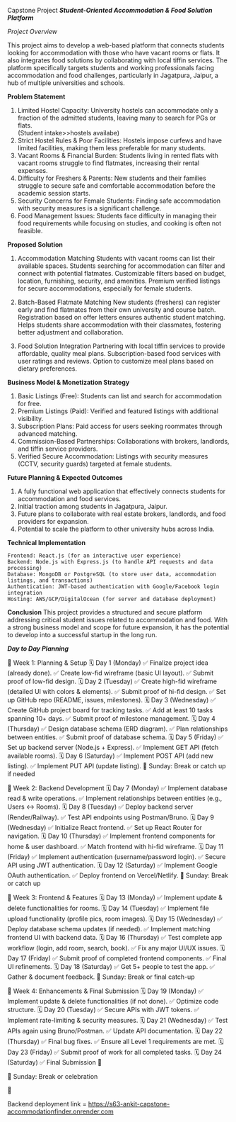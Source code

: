 Capstone Project
***Student-Oriented Accommodation & Food Solution Platform***

*Project Overview*


This project aims to develop a web-based platform that connects students looking for accommodation with those who have vacant rooms or flats. It also integrates food solutions by collaborating with local tiffin services. The platform specifically targets students and working professionals facing accommodation and food challenges, particularly in Jagatpura, Jaipur, a hub of multiple universities and schools.

**Problem Statement**

1. Limited Hostel Capacity: University hostels can accommodate only a fraction of the admitted students, leaving many to search for PGs or flats. 		
    (Student intake>>hostels availabe)
2. Strict Hostel Rules & Poor Facilities: Hostels impose curfews and have limited facilities, making them less preferable for many students.
3. Vacant Rooms & Financial Burden: Students living in rented flats with vacant rooms struggle to find flatmates, increasing their rental expenses.
4. Difficulty for Freshers & Parents: New students and their families struggle to secure safe and comfortable accommodation before the academic session starts.
5. Security Concerns for Female Students: Finding safe accommodation with security measures is a significant challenge.
6. Food Management Issues: Students face difficulty in managing their food requirements while focusing on studies, and cooking is often not feasible.

**Proposed Solution**

1. Accommodation Matching
    Students with vacant rooms can list their available spaces.
    Students searching for accommodation can filter and connect with potential flatmates.
    Customizable filters based on budget, location, furnishing, security, and amenities.
    Premium verified listings for secure accommodations, especially for female students.

2. Batch-Based Flatmate Matching
    New students (freshers) can register early and find flatmates from their own university and course batch.
    Registration based on offer letters ensures authentic student matching.
    Helps students share accommodation with their classmates, fostering better adjustment and collaboration.

3. Food Solution Integration
    Partnering with local tiffin services to provide affordable, quality meal plans.
    Subscription-based food services with user ratings and reviews.
    Option to customize meal plans based on dietary preferences.


**Business Model & Monetization Strategy**

1. Basic Listings (Free): Students can list and search for accommodation for free.
2. Premium Listings (Paid): Verified and featured listings with additional visibility.
3. Subscription Plans: Paid access for users seeking roommates through advanced matching.
4. Commission-Based Partnerships: Collaborations with brokers, landlords, and tiffin service providers.
5. Verified Secure Accommodation: Listings with security measures (CCTV, security guards) targeted at female students.


**Future Planning & Expected Outcomes**
1. A fully functional web application that effectively connects students for accommodation and food services.
2. Initial traction among students in Jagatpura, Jaipur.
3. Future plans to collaborate with real estate brokers, landlords, and food providers for expansion.
4. Potential to scale the platform to other university hubs across India.

**Technical Implementation**

    Frontend: React.js (for an interactive user experience)
    Backend: Node.js with Express.js (to handle API requests and data processing)
    Database: MongoDB or PostgreSQL (to store user data, accommodation listings, and transactions)
    Authentication: JWT-based authentication with Google/Facebook login integration
    Hosting: AWS/GCP/DigitalOcean (for server and database deployment)



**Conclusion**
This project provides a structured and secure platform addressing critical student issues related to accommodation and food. With a strong business model and scope for future expansion, it has the potential to develop into a successful startup in the long run.



***Day to Day Planning***

📆 Week 1: Planning & Setup
🗓️ Day 1 (Monday)
✅ Finalize project idea (already done).
✅ Create low-fid wireframe (basic UI layout).
✅ Submit proof of low-fid design.
🗓️ Day 2 (Tuesday)
✅ Create high-fid wireframe (detailed UI with colors & elements).
✅ Submit proof of hi-fid design.
✅ Set up GitHub repo (README, issues, milestones).
🗓️ Day 3 (Wednesday)
✅ Create GitHub project board for tracking tasks.
✅ Add at least 10 tasks spanning 10+ days.
✅ Submit proof of milestone management.
🗓️ Day 4 (Thursday)
✅ Design database schema (ERD diagram).
✅ Plan relationships between entities.
✅ Submit proof of database schema.
🗓️ Day 5 (Friday)
✅ Set up backend server (Node.js + Express).
✅ Implement GET API (fetch available rooms).
🗓️ Day 6 (Saturday)
✅ Implement POST API (add new listing).
✅ Implement PUT API (update listing).
🚀 Sunday: Break or catch up if needed

📆 Week 2: Backend Development
🗓️ Day 7 (Monday)
✅ Implement database read & write operations.
✅ Implement relationships between entities (e.g., Users ↔ Rooms).
🗓️ Day 8 (Tuesday)
✅ Deploy backend server (Render/Railway).
✅ Test API endpoints using Postman/Bruno.
🗓️ Day 9 (Wednesday)
✅ Initialize React frontend.
✅ Set up React Router for navigation.
🗓️ Day 10 (Thursday)
✅ Implement frontend components for home & user dashboard.
✅ Match frontend with hi-fid wireframe.
🗓️ Day 11 (Friday)
✅ Implement authentication (username/password login).
✅ Secure API using JWT authentication.
🗓️ Day 12 (Saturday)
✅ Implement Google OAuth authentication.
✅ Deploy frontend on Vercel/Netlify.
🚀 Sunday: Break or catch up

📆 Week 3: Frontend & Features
🗓️ Day 13 (Monday)
✅ Implement update & delete functionalities for rooms.
🗓️ Day 14 (Tuesday)
✅ Implement file upload functionality (profile pics, room images).
🗓️ Day 15 (Wednesday)
✅ Deploy database schema updates (if needed).
✅ Implement matching frontend UI with backend data.
🗓️ Day 16 (Thursday)
✅ Test complete app workflow (login, add room, search, book).
✅ Fix any major UI/UX issues.
🗓️ Day 17 (Friday)
✅ Submit proof of completed frontend components.
✅ Final UI refinements.
🗓️ Day 18 (Saturday)
✅ Get 5+ people to test the app.
✅ Gather & document feedback.
🚀 Sunday: Break or final catch-up

📆 Week 4: Enhancements & Final Submission
🗓️ Day 19 (Monday)
✅ Implement update & delete functionalities (if not done).
✅ Optimize code structure.
🗓️ Day 20 (Tuesday)
✅ Secure APIs with JWT tokens.
✅ Implement rate-limiting & security measures.
🗓️ Day 21 (Wednesday)
✅ Test APIs again using Bruno/Postman.
✅ Update API documentation.
🗓️ Day 22 (Thursday)
✅ Final bug fixes.
✅ Ensure all Level 1 requirements are met.
🗓️ Day 23 (Friday)
✅ Submit proof of work for all completed tasks.
🗓️ Day 24 (Saturday)
✅ Final Submission 🎉


🚀 Sunday: Break or celebration

👋


Backend deployment link =  https://s63-ankit-capstone-accommodationfinder.onrender.com